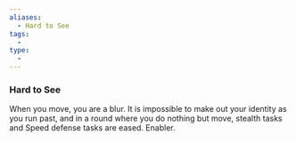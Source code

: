 ```yaml
---
aliases:
  - Hard to See
tags:
  - 
type:
  - 
---
```

### Hard to See

When you move, you are a blur. It is impossible to make out your identity as you run past, and in a round where you do nothing but move, stealth tasks and Speed defense tasks are eased. Enabler.